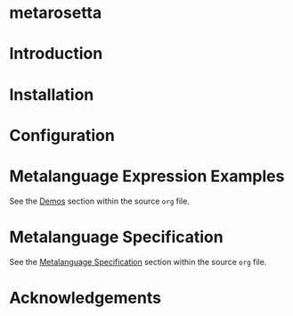 # metarosetta

# Introduction

# Installation

# Configuration

# Metalanguage Expression Examples

See the [Demos](./metarosetta.org#demos) section within the source `org` file.

# Metalanguage Specification

See the [Metalanguage Specification](./metarosetta.org#language-specification) section within the source `org` file.

# Acknowledgements
